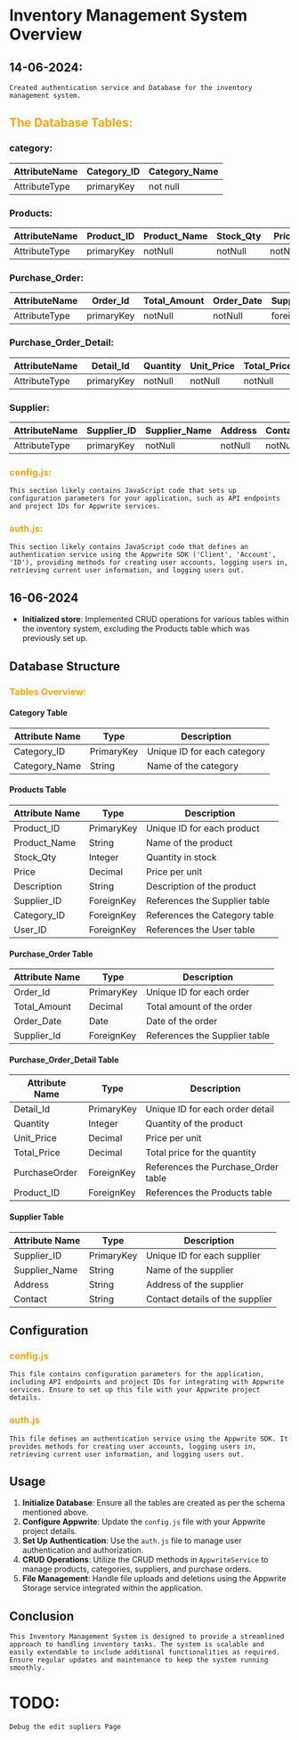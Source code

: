 # Inventory Management System Overview

## 14-06-2024:
`Created authentication service and Database for the inventory management system.`

## <span style="color:orange;">The Database Tables:</span>

### category:

| AttributeName | Category_ID | Category_Name |
|---------------|-------------|---------------|
| AttributeType | primaryKey  | not null      |

### Products:
| AttributeName | Product_ID | Product_Name | Stock_Qty | Price   | Description | Supplier_ID | Category_ID | User_ID    |
|---------------|------------|--------------|-----------|---------|-------------|-------------|-------------|------------|
| AttributeType | primaryKey | notNull      | notNull   | notNull | string      | ForeignKey  | ForeignKey  | ForeignKey |

### Purchase_Order:
| AttributeName | Order_Id   | Total_Amount | Order_Date | Supplier_Id |
|---------------|------------|--------------|------------|-------------|
| AttributeType | primaryKey | notNull      | notNull    | foreignKey  |

### Purchase_Order_Detail:
| AttributeName | Detail_Id  | Quantity | Unit_Price | Total_Price | purchaseOrder | Product_ID |
|---------------|------------|----------|------------|-------------|---------------|------------|
| AttributeType | primaryKey | notNull  | notNull    | notNull     | notNull       | ForeignKey |

### Supplier:
| AttributeName | Supplier_ID | Supplier_Name | Address | Contact |
|---------------|-------------|---------------|---------|---------|
| AttributeType | primaryKey  | notNull       | notNull | notNull |


### <span style="color:orange;">config.js:</span>
`This section likely contains JavaScript code that sets up configuration parameters for your application, such as API endpoints and project IDs for Appwrite services.`
### <span style="color:orange;">auth.js:</span>
`This section likely contains JavaScript code that defines an authentication service using the Appwrite SDK ('Client', 'Account', 'ID'), providing methods for creating user accounts, logging users in, retrieving current user information, and logging users out.`


## 16-06-2024
- **Initialized store**: Implemented CRUD operations for various tables within the inventory system, excluding the Products table which was previously set up.

## Database Structure

### <span style="color:orange;">Tables Overview:</span>

#### Category Table
| Attribute Name | Type       | Description                        |
|----------------|------------|------------------------------------|
| Category_ID    | PrimaryKey | Unique ID for each category        |
| Category_Name  | String     | Name of the category               |

#### Products Table
| Attribute Name | Type       | Description                        |
|----------------|------------|------------------------------------|
| Product_ID     | PrimaryKey | Unique ID for each product         |
| Product_Name   | String     | Name of the product                |
| Stock_Qty      | Integer    | Quantity in stock                  |
| Price          | Decimal    | Price per unit                     |
| Description    | String     | Description of the product         |
| Supplier_ID    | ForeignKey | References the Supplier table      |
| Category_ID    | ForeignKey | References the Category table      |
| User_ID        | ForeignKey | References the User table          |

#### Purchase_Order Table
| Attribute Name | Type       | Description                        |
|----------------|------------|------------------------------------|
| Order_Id       | PrimaryKey | Unique ID for each order           |
| Total_Amount   | Decimal    | Total amount of the order          |
| Order_Date     | Date       | Date of the order                  |
| Supplier_Id    | ForeignKey | References the Supplier table      |

#### Purchase_Order_Detail Table
| Attribute Name | Type       | Description                        |
|----------------|------------|------------------------------------|
| Detail_Id      | PrimaryKey | Unique ID for each order detail    |
| Quantity       | Integer    | Quantity of the product            |
| Unit_Price     | Decimal    | Price per unit                     |
| Total_Price    | Decimal    | Total price for the quantity       |
| PurchaseOrder  | ForeignKey | References the Purchase_Order table|
| Product_ID     | ForeignKey | References the Products table      |

#### Supplier Table
| Attribute Name | Type       | Description                        |
|----------------|------------|------------------------------------|
| Supplier_ID    | PrimaryKey | Unique ID for each supplier        |
| Supplier_Name  | String     | Name of the supplier               |
| Address        | String     | Address of the supplier            |
| Contact        | String     | Contact details of the supplier    |

## Configuration

### <span style="color:orange;">config.js</span>
`This file contains configuration parameters for the application, including API endpoints and project IDs for integrating with Appwrite services. Ensure to set up this file with your Appwrite project details.`

### <span style="color:orange;">auth.js</span>
`This file defines an authentication service using the Appwrite SDK. It provides methods for creating user accounts, logging users in, retrieving current user information, and logging users out.`

## Usage

1. **Initialize Database**: Ensure all the tables are created as per the schema mentioned above.
2. **Configure Appwrite**: Update the `config.js` file with your Appwrite project details.
3. **Set Up Authentication**: Use the `auth.js` file to manage user authentication and authorization.
4. **CRUD Operations**: Utilize the CRUD methods in `AppwriteService` to manage products, categories, suppliers, and purchase orders.
5. **File Management**: Handle file uploads and deletions using the Appwrite Storage service integrated within the application.

## Conclusion

`This Inventory Management System is designed to provide a streamlined approach to handling inventory tasks. The system is scalable and easily extendable to include additional functionalities as required. Ensure regular updates and maintenance to keep the system running smoothly.`

# TODO: 
`Debug the edit supliers Page`


